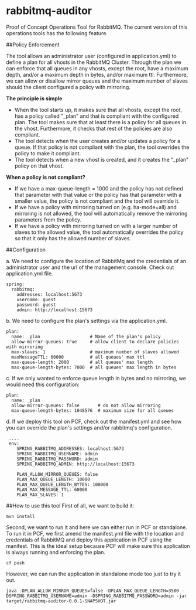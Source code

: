# rabbitmq-auditor

Proof of Concept Operations Tool for RabbitMQ. The current version of this operations tools has the following feature.

##Policy Enforcement

The tool allows an administrator user (configured in application.yml) to define a plan for all vhosts in the RabbitMQ Cluster. Through the plan we can enforce that all queues in any vhosts, except the root, have a maximum depth, and/or a maximum depth in bytes, and/or maximum ttl. Furthermore, we can allow or disallow mirror queues and the maximum number of slaves should the client configured a policy with mirroring.

**The principle is simple** 
 - When the tool starts up, it makes sure that all vhosts, except the root, has a policy called "_plan" and that is compliant with the configured plan. The tool makes sure that at least there is a policy for all queues in the vhost. Furthermore, it checks that rest of the policies are also compliant. 
 - The tool detects when the user creates and/or updates a policy for a queue. If that policy is not compliant with the plan, the tool overrides the policy to make it compliant. 
 - The tool detects when a new vhost is created, and it creates the "_plan" policy on that vhost.
 
**When a policy is not compliant?**
 - If we have a max-queue-length = 1000 and the policy has not defined that parameter with that value or the policy has that parameter with a smaller value, the policy is not compliant and the tool will override it.
 - If we have a policy with mirroring turned on (e.g. ha-mode=all) and mirroring is not allowed, the tool will automatically remove the mirroring parameters from the policy.
 - If we have a policy with mirroring turned on with a larger number of slaves to the allowed value, the tool automatically overrides the policy so that it only has the allowed number of slaves.
 
       
##Configuration

a. We need to configure the location of RabbitMq and the credentials of an administrator user and the url of the management console. Check out application.yml file.
```
spring:
  rabbitmq:
    addresses: localhost:5673
    username: guest
    password: guest
    admin: http://localhost:15673
```

b. We need to configure the plan's settings via the application.yml. 
```    
plan:
  name: _plan					# Name of the plan's policy
  allow-mirror-queues: true		# allow client to declare policies with mirroring
  max-slaves: 1					# maximum number of slaves allowed
  maxMessageTTL: 60000			# all queues' max ttl
  max-queue-length: 2000		# all queues' max length
  max-queue-length-bytes: 7000  # all queues' max length in bytes
```

c. If we only wanted to enforce queue length in bytes and no mirroring, we would need this configuration:
```    
plan:
  name: _plan					
  allow-mirror-queues: false	   # do not allow mirroring
  max-queue-length-bytes: 1048576  # maximum size for all queues
```
 

d. If we deploy this tool on PCF, check out the manifest.yml and see how you can override the plan's settings and/or rabbitmq's configuration.

```  
 ....
 env:
    SPRING_RABBITMQ_ADDRESSES: localhost:5673
    SPRING_RABBITMQ_USERNAME: admin
    SPRING_RABBITMQ_PASSWORD: admin
    SPRING_RABBITMQ_ADMIN: http://localhost:15673
    
    PLAN_ALLOW_MIRROR_QUEUES: false
    PLAN_MAX_QUEUE_LENGTH: 10000
    PLAN_MAX_QUEUE_LENGTH_BYTES: 100000
    PLAN_MAX_MESSAGE_TTL: 60000
    PLAN_MAX_SLAVES: 1
 ```
 
##How to use this tool
First of all, we want to build it: 
```  
mvn install
```  

Second, we want to run it and here we can either run in PCF or standalone. To run it in PCF, we first amend the manifest.yml file with the location and credentials of RabbitMQ and deploy this application in PCF using the manifest. This is the ideal setup because PCF will make sure this application is always running and enforcing the plan.
```  
cf push
```  
However, we can run the application in standalone mode too just to try it out.
```  
java -DPLAN_ALLOW_MIRROR_QUEUES=false -DPLAN_MAX_QUEUE_LENGTH=3500 -DSPRING_RABBITMQ_USERNAME=admin -DSPRING_RABBITMQ_PASSWORD=admin -jar target/rabbitmq-auditor-0.0.1-SNAPSHOT.jar
```  


 